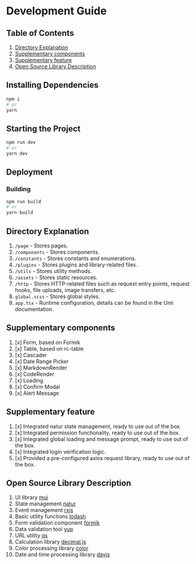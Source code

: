# Development Guide

## Table of Contents

1. [Directory Explanation](#directory-explanation)
1. [Supplementary components](#supplementary-components)
1. [Supplementary feature](#supplementary-feature)
1. [Open Source Library Description](#open-source-library-description)

## Installing Dependencies

```bash
npm i
# or
yarn
```

## Starting the Project

```bash
npm run dev
# or
yarn dev
```

## Deployment

### Building

```bash
npm run build
# or
yarn build

```

## Directory Explanation

1. `/page` - Stores pages.
1. `/components` - Stores components.
1. `/constants` - Stores constants and enumerations.
1. `/plugins` - Stores plugins and library-related files.
1. `/utils` - Stores utility methods.
1. `/assets` - Stores static resources.
1. `/http` - Stores HTTP-related files such as request entry points, request hooks, file uploads, image transfers, etc.
1. `global.scss` - Stores global styles.
1. `app.tsx` - Runtime configuration, details can be found in the Umi documentation.

## Supplementary components

1. [x] Form, based on Formik
1. [x] Table, based on rc-table
1. [x] Cascader
1. [x] Date Range Picker
1. [x] MarkdownRender
1. [x] CodeRender
1. [x] Loading
1. [x] Confirm Modal
1. [x] Alert Message

## Supplementary feature

1. [x] Integrated natur state management, ready to use out of the box.
1. [x] Integrated permission functionality, ready to use out of the box.
1. [x] Integrated global loading and message prompt, ready to use out of the box.
1. [x] Integrated login verification logic.
1. [x] Provided a pre-configured axios request library, ready to use out of the box.

## Open Source Library Description

1. UI library [mui](https://mui.com/)
1. State management [natur](https://www.npmjs.com/package/natur)
1. Event management [rxjs](https://rxjs.dev/guide/overview)
1. Basic utility functions [lodash](https://www.npmjs.com/package/lodash)
1. Form validation component [formik](https://www.npmjs.com/package/formik)
1. Data validation tool [yup](https://www.npmjs.com/package/yup)
1. URL utility [qs](https://www.npmjs.com/package/qs)
1. Calculation library [decimal.js](https://www.npmjs.com/package/decimal.js)
1. Color processing library [color](https://www.npmjs.com/package/color)
1. Date and time processing library [dayjs](https://www.npmjs.com/package/dayjs)
